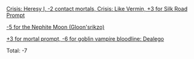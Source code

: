 [Crisis: Heresy I, -2 contact mortals, Crisis: Like Vermin, +3 for Silk Road Prompt](https://www.reddit.com/r/GodhoodWB/comments/fwp5rk/endless_pantheon_turn_7/fmvyyo5/)

[\-5 for the Nephite Moon (Gloon'srikzo)](https://www.reddit.com/r/GodhoodWB/comments/fwp5rk/endless_pantheon_turn_7/fmxafvm/)

[\+3 for mortal prompt, -6 for goblin vampire bloodline: Dealego](https://www.reddit.com/r/GodhoodWB/comments/fwp5rk/endless_pantheon_turn_7/fmyj4bm/)

Total: -7